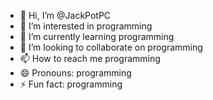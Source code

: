 - 👋 Hi, I’m @JackPotPC
- 👀 I’m interested in programming
- 🌱 I’m currently learning programming
- 💞️ I’m looking to collaborate on programming
- 📫 How to reach me programming
- 😄 Pronouns: programming
- ⚡ Fun fact: programming

<!---
JackPotPC/JackPotPC is a ✨ special ✨ repository because its `README.md` (this file) appears on your GitHub profile.
You can click the Preview link to take a look at your changes.
--->
